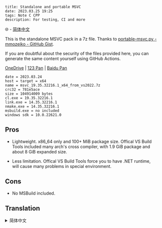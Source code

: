 ```
title: Standalone and portable MSVC
date: 2023.03.25 19:25
tags: Note C CPP
description: For testing, CI and more
```

🌐 - [简体中文](#translation-zh-cn)

This is the standalone MSVC pack in a 7z file. Thanks to [portable-msvc.py - mmozeiko - GitHub Gist](https://gist.github.com/mmozeiko/7f3162ec2988e81e56d5c4e22cde9977).

If you are doubtful about the security of the files provided here, you can generate the same content yourself using GitHub Actions.

[OneDrive](https://1drv.ms/f/s!AndLPYbx5v06kjdwIShAMPhIOT71) | [123 Pan](https://www.123pan.com/s/SfI0Vv-u1khd.html) | [Baidu Pan](https://pan.baidu.com/s/1PO0JyoSV8J4ix7QDnTu2qA?pwd=s9nc)

```
date = 2023.03.24
host = target = x64
name = msvc_19.35.32216.1_x64_from_vs2022.7z
crc32 = 781e5ace
size = 104914009 bytes
cl.exe = 19.35.32216.1
link.exe = 14.35.32216.1
nmake.exe = 14.35.32216.1
msbuild.exe = no included
windows sdk = 10.0.22621.0
```

## Pros

- Lightweight. x86_64 only and 100+ MiB package size. Offical VS Build Tools included many arch's cross compiler, with 1.9 GiB package and about 8 GiB expanded size.

- Less limitation. Offical VS Build Tools force you to have .NET runtime, will cause many problems in special environment.

## Cons

- No MSBuild included.

## Translation

<details>
<summary id="translation-zh-cn">简体中文</summary>

这是一个包含了独立版本 MSVC 的 7z 压缩包。感谢 [portable-msvc.py - mmozeiko - GitHub Gist](https://gist.github.com/mmozeiko/7f3162ec2988e81e56d5c4e22cde9977)。

如果你对这里提供的文件的安全性有疑问，可以使用 GitHub Actions 生成相同内容。

[OneDrive](https://1drv.ms/f/s!AndLPYbx5v06kjdwIShAMPhIOT71) | [123 云盘](https://www.123pan.com/s/SfI0Vv-u1khd.html) | [百度网盘](https://pan.baidu.com/s/1PO0JyoSV8J4ix7QDnTu2qA?pwd=s9nc)

```
date = 2023.03.24
host = target = x64
name = msvc_19.35.32216.1_x64_from_vs2022.7z
crc32 = 781e5ace
size = 104914009 bytes
cl.exe = 19.35.32216.1
link.exe = 14.35.32216.1
nmake.exe = 14.35.32216.1
msbuild.exe = no included
windows sdk = 10.0.22621.0
```

## 优势

- 轻量。仅包含 x86_64，压缩包体积仅有 100+ MiB，原版 VS Build Tools 包含了各种架构的交叉编译工具链，包体积需要 1.9 GiB，展开后约 8 GiB。

- 限制少。原版 VS Build Tools 要求系统中必须安装有符合条件的 .NET 运行时，在特殊环境下会遇到各种问题。

## 缺点

- 不包含 MSBuild。

</details>
